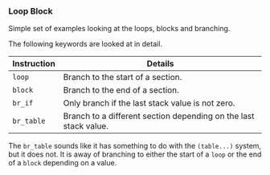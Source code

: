 ### Loop Block

Simple set of examples looking at the loops, blocks and branching.

The following keywords are looked at in detail.

|Instruction|Details|
|---|---|
|`loop`|Branch to the start of a section.|
|`block`|Branch to the end of a section.|
|`br_if`|Only branch if the last stack value is not zero.|
|`br_table`|Branch to a different section depending on the last stack value.|

The `br_table` sounds like it has something to do with the `(table...)` system, but it does not. It is away of branching to either the start of a `loop` or the end of a `block` depending on a value.